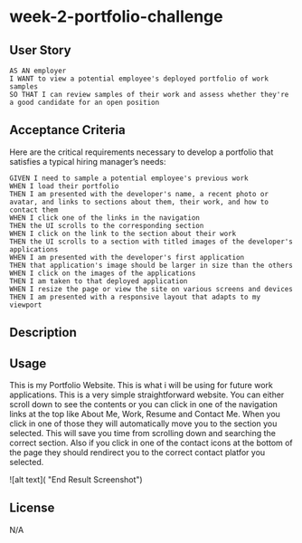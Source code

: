 # week-2-portfolio-challenge

## User Story

```
AS AN employer
I WANT to view a potential employee's deployed portfolio of work samples
SO THAT I can review samples of their work and assess whether they're a good candidate for an open position
```


## Acceptance Criteria

Here are the critical requirements necessary to develop a portfolio that satisfies a typical hiring manager’s needs:

```
GIVEN I need to sample a potential employee's previous work
WHEN I load their portfolio
THEN I am presented with the developer's name, a recent photo or avatar, and links to sections about them, their work, and how to contact them
WHEN I click one of the links in the navigation
THEN the UI scrolls to the corresponding section
WHEN I click on the link to the section about their work
THEN the UI scrolls to a section with titled images of the developer's applications
WHEN I am presented with the developer's first application
THEN that application's image should be larger in size than the others
WHEN I click on the images of the applications
THEN I am taken to that deployed application
WHEN I resize the page or view the site on various screens and devices
THEN I am presented with a responsive layout that adapts to my viewport
```

## Description



## Usage

This is my Portfolio Website. This is what i will be using for future work applications. This is a very simple straightforward website. You can either scroll down to see the contents or you can click in one of the navigation links at the top like About Me, Work, Resume and Contact Me.
When you click in one of those they will automatically move you to the section you selected. This will save you time from scrolling down and searching the correct section.
Also if you click in one of the contact icons at the bottom of the page they should rendirect you to the correct contact platfor you selected.


![alt text]( "End Result Screenshot")

## License

N/A


